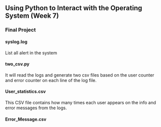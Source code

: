 ## Using Python to Interact with the Operating System (Week 7)
### Final Project
#### syslog.log
List all alert in the system
#### two_csv.py
It will read the logs and generate two csv files based on the user counter and error counter on each line of the log file.
#### User_statistics.csv
This CSV file contains how many times each user appears on the info and error messages from the logs.
#### Error_Message.csv
